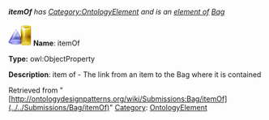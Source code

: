 ___itemOf__ has [Category:OntologyElement](../../Category/OntologyElement "Category:OntologyElement") and is an [element of](../../Property/ElementOf "Property:ElementOf") [Bag](../../Submissions/Bag "Submissions:Bag")_


  




[![ObjectProperty](../../images/thumb/c/c3/ObjectProperty.gif/45px-ObjectProperty.gif)](../../Image/ObjectProperty.gif "ObjectProperty")
__Name__: itemOf 


__Type:__ owl:ObjectProperty 


__Description__: item of - The link from an item to the Bag where it is contained 





Retrieved from "[http://ontologydesignpatterns.org/wiki/Submissions:Bag/itemOf](../../Submissions/Bag/itemOf)"
 [Category](http://ontologydesignpatterns.org/wiki/Special:Categories "Special:Categories"): [OntologyElement](../../Category/OntologyElement "Category:OntologyElement")
